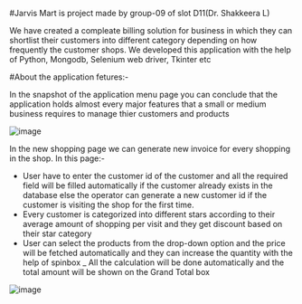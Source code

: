 #Jarvis Mart is project made by group-09 of slot D11(Dr. Shakkeera L)

We have created a compleate billing solution for business in which they can shortlist their customers into different category depending on how frequently the customer shops. We developed this application with the help of Python, Mongodb, Selenium web driver, Tkinter etc

#About the application fetures:-

In the snapshot of the application menu page you can conclude that the application holds almost every major features that a small or medium business requires to manage thier customers and products

![image](https://user-images.githubusercontent.com/90051370/149282340-fc48c8fa-a414-4927-ba43-9164c1b9d86f.png)

In the new shopping page we can generate new invoice for every shopping in the shop. In this page:-
- User have to enter the customer id of the customer and all the required field will be filled automatically if the customer already exists in the database else the operator can generate a new customer id if the customer is visiting the shop for the first time.
- Every customer is categorized into different stars according to their average amount of shopping per visit and they get discount based on their star category
- User can select the products from the drop-down option and the price will be fetched automatically and they can increase the quantity with the help of spinbox 
_ All the calculation will be done automatically and the total amount will be shown on the Grand Total box

![image](https://user-images.githubusercontent.com/90051370/149284177-08f6758f-69d0-434d-8c31-130f086020a4.png)



 
